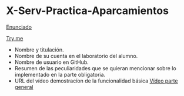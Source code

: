 # X-Serv-Practica-Aparcamientos

[Enunciado](http://cursosweb.github.io/programas/IT-AT.pdf)

[Try me](https://aortizgu.github.io/X-Serv-Practica-Aparcamientos/index.html)

+ Nombre y titulación.
+ Nombre de su cuenta en el laboratorio del alumno.
+ Nombre de usuario en GitHub.
+ Resumen de las peculiaridades que se quieran mencionar sobre lo implementado en la parte obligatoria.
+ URL del vídeo demostracíon de la funcionalidad básica [Vídeo parte general](https://youtu.be/yjd9lwQ6UkU)
